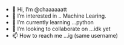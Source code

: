 - 👋 Hi, I’m @chaaaaaatt
- 👀 I’m interested in .. Machine Learing.
- 🌱 I’m currently learning ...python
- 💞️ I’m looking to collaborate on ...idk yet
- 📫 How to reach me ...ig (same username)

<!---
chaaaaaatt/chaaaaaatt is a ✨ special ✨ repository because its `README.md` (this file) appears on your GitHub profile.
You can click the Preview link to take a look at your changes.
--->
